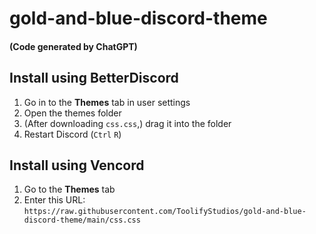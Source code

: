 # gold-and-blue-discord-theme
#### (Code generated by ChatGPT)


## Install using BetterDiscord

1. Go in to the **Themes** tab in user settings
2. Open the themes folder
3. (After downloading `css.css`,) drag it into the folder
4. Restart Discord (`Ctrl` `R`)

## Install using Vencord

1. Go to the **Themes** tab
2. Enter this URL: `https://raw.githubusercontent.com/ToolifyStudios/gold-and-blue-discord-theme/main/css.css`
